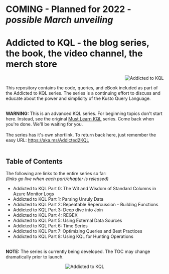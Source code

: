 # COMING - Planned for 2022 - <i>possible March unveiling</i><br>
# Addicted to KQL - the blog series, the book, the video channel, the merch store<br>
<p align="right"><img src="https://github.com/rod-trent/AddictedtoKQL/blob/main/Series_Images/Addicted%20to%20KQL%20Promo%20Image%20Smallest.png" alt="Addicted to KQL"></center></p>
This repository contains the code, queries, and eBook included as part of the Addicted to KQL series. The series is a continuing effort to discuss and educate about the power and simplicity of the Kusto Query Language. <br><br>

<b>WARNING:</b> This is an advanced KQL series. For beginning topics don't start here. Instead, see the original <a href="https://cda.ms/3KC" target="_blank">Must Learn KQL</a> series. Come back when you're done. We'll be waiting for you.
<br><br>
The series has it's own shortlink. To return back here, just remember the easy URL:  https://aka.ms/Addicted2KQL
<br><br>
<b><h2>Table of Contents</h2></b>
The following are links to the entire series so far:<br>
<i>(links go live when each part/chapter is released)</i>
* Addicted to KQL Part 0: The Wit and Wisdom of Standard Columns in Azure Monitor Logs<br>
* Addicted to KQL Part 1: Parsing Unruly Data<br>
* Addicted to KQL Part 2: Repeatable Repercussion - Building Functions<br>
* Addicted to KQL Part 3: Deep dive into Join<br>
* Addicted to KQL Part 4: REGEX<br>
* Addicted to KQL Part 5: Using External Data Sources<br>
* Addicted to KQL Part 6: Time Series<br>
* Addicted to KQL Part 7: Optimizing Queries and Best Practices<br>
* Addicted to KQL Part 8: Using KQL for Hunting Operations<br><br>

<b>NOTE:</b> The series is currently being developed. The TOC may change dramatically prior to launch.

<p align="center"><img src="https://github.com/rod-trent/AddictedtoKQL/blob/main/Series_Images/Addicted%20to%20KQL%20Promo%20Image%20Smaller.png" alt="Addicted to KQL"></center></p>
